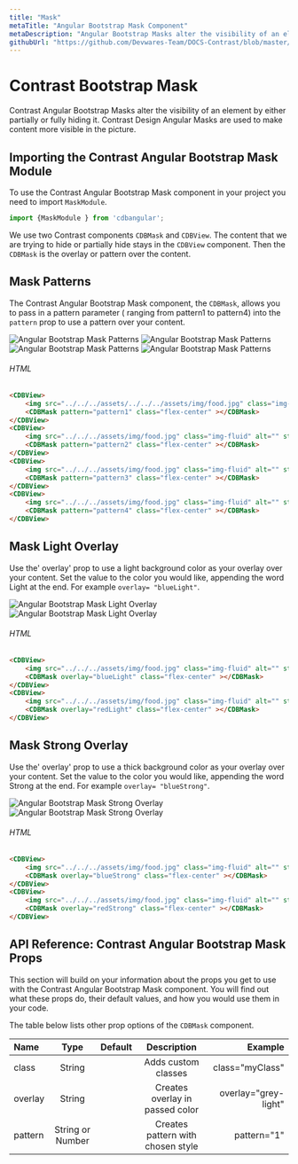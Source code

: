 ```yaml
---
title: "Mask"
metaTitle: "Angular Bootstrap Mask Component"
metaDescription: "Angular Bootstrap Masks alter the visibility of an element by either partially or fully hiding it"
githubUrl: "https://github.com/Devwares-Team/DOCS-Contrast/blob/master/content/contrast/angular/components/mask.md"
---
```


# Contrast Bootstrap Mask

Contrast Angular Bootstrap Masks alter the visibility of an element by either partially or fully hiding it. Contrast Design Angular Masks are used to make content more visible in the picture.

## Importing the Contrast Angular Bootstrap Mask Module

To use the Contrast Angular Bootstrap Mask component in your project you need to import `MaskModule`.


```ts
import {MaskModule } from 'cdbangular';
```

We use two Contrast components `CDBMask` and `CDBView`. The content that we are trying to hide or partially hide stays in the `CDBView` component. Then the `CDBMask` is the overlay or pattern over the content.

## Mask Patterns

The Contrast Angular Bootstrap Mask component, the `CDBMask`, allows you to pass in a pattern parameter ( ranging from pattern1 to pattern4) into the `pattern` prop to use a pattern over your content.

![Angular Bootstrap Mask Patterns](https://imgur.com/MCquXaE.png)
![Angular Bootstrap Mask Patterns](https://imgur.com/qzyTCFL.png)
![Angular Bootstrap Mask Patterns](https://imgur.com/FOb0fkk.png)
![Angular Bootstrap Mask Patterns](https://imgur.com/FtwM3yj.png)

###### HTML
```html
<CDBView>
    <img src="../../../assets/../../../assets/img/food.jpg" class="img-fluid" alt="" style="width: 100%" />
    <CDBMask pattern="pattern1" class="flex-center" ></CDBMask>
</CDBView>
<CDBView>
    <img src="../../../assets/img/food.jpg" class="img-fluid" alt="" style="width: 100%" />
    <CDBMask pattern="pattern2" class="flex-center" ></CDBMask>
</CDBView>
<CDBView>
    <img src="../../../assets/img/food.jpg" class="img-fluid" alt="" style="width: 100%" />
    <CDBMask pattern="pattern3" class="flex-center" ></CDBMask>
</CDBView>
<CDBView>
    <img src="../../../assets/img/food.jpg" class="img-fluid" alt="" style="width: 100%" />
    <CDBMask pattern="pattern4" class="flex-center" ></CDBMask>
</CDBView>
```
## Mask Light Overlay

Use the' overlay' prop to use a light background color as your overlay over your content. Set the value to the color you would like, appending the word Light at the end. For example `overlay= "blueLight"`.

![Angular Bootstrap Mask Light Overlay](https://imgur.com/Yoxa6Xr.png)
![Angular Bootstrap Mask Light Overlay](https://imgur.com/XgzFd30.png)

###### HTML
```html
<CDBView>
    <img src="../../../assets/img/food.jpg" class="img-fluid" alt="" style="width: 100%" />
    <CDBMask overlay="blueLight" class="flex-center" ></CDBMask>
</CDBView>
<CDBView>
    <img src="../../../assets/img/food.jpg" class="img-fluid" alt="" style="width: 100%" />
    <CDBMask overlay="redLight" class="flex-center" ></CDBMask>
</CDBView>
```

## Mask Strong Overlay

Use the' overlay' prop to use a thick background color as your overlay over your content. Set the value to the color you would like, appending the word Strong at the end. For example `overlay= "blueStrong"`.

![Angular Bootstrap Mask Strong Overlay](https://imgur.com/Q0y0x7A.png)
![Angular Bootstrap Mask Strong Overlay](https://imgur.com/39KbCT0.png)

###### HTML
```html
<CDBView>
    <img src="../../../assets/img/food.jpg" class="img-fluid" alt="" style="width: 100%" />
    <CDBMask overlay="blueStrong" class="flex-center" ></CDBMask>
</CDBView>
<CDBView>
    <img src="../../../assets/img/food.jpg" class="img-fluid" alt="" style="width: 100%" />
    <CDBMask overlay="redStrong" class="flex-center" ></CDBMask>
</CDBView>
```

## API Reference: Contrast Angular Bootstrap Mask Props

This section will build on your information about the props you get to use with the Contrast Angular Bootstrap Mask component. You will find out what these props do, their default values, and how you would use them in your code.

The table below lists other prop options of the `CDBMask` component.

| Name            | Type        | Default      |   Description| Example      |
| :------------- | :----------: | -----------: | :----------: | -----------: |
| class      | String       |              |Adds custom classes	      |     class="myClass" |
| overlay        | String       |              | Creates overlay in passed color | overlay="grey-light" |
| pattern        | String or Number |              | Creates pattern with chosen style | pattern="1" |
